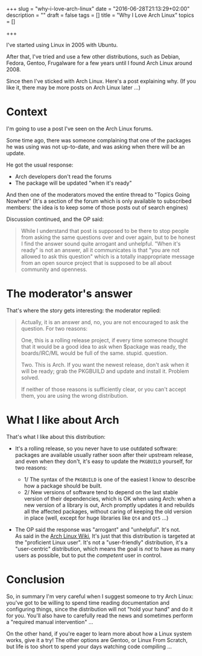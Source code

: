 +++
slug = "why-i-love-arch-linux"
date = "2016-06-28T21:13:29+02:00"
description = ""
draft = false
tags = []
title = "Why I Love Arch Linux"
topics = []

+++

I've started using Linux in 2005 with Ubuntu.

After that, I've tried and use a few other distributions, such as Debian,
Fedora, Gentoo, Frugalware for a few years until I found Arch Linux around 2008.

Since then I've sticked with Arch Linux. Here's a post explaining why.
(If you like it, there may be more posts on Arch Linux later ...)

<!--more-->

# Context

I'm going to use a post I've seen on the Arch Linux forums.

Some time ago, there was someone complaining that one of the packages he was
using was not up-to-date, and was asking when there will be an update.

He got the usual response:

* Arch developers don't read the forums
* The package will be updated "when it's ready"

And then one of the moderators moved the entire thread to "Topics Going Nowhere"
(It's a section of the forum which is only available to subscribed members: the idea
is to keep some of those posts out of search engines)


Discussion continued, and the OP said:

> While I understand that post is supposed to be there to stop people from
> asking the same questions over and over again, but to be honest I find the
> answer sound quite arrogant and unhelpful. "When it's ready" is not an
> answer, all it communicates is that "you are not allowed to ask this
> question" which is a totally inappropriate message from an open source
> project that is supposed to be all about community and openness.

# The moderator's answer

That's where the story gets interesting: the moderator replied:


> Actually, it is an answer and, no, you are not encouraged to ask the question.
> For two reasons:
>
> One, this is a rolling release project, if every time someone thought that it
> would be a good idea to ask when $package was ready, the boards/IRC/ML would
> be full of the same. stupid. question.
>
> Two. This is Arch. If you want the newest release, don't ask when it will be
> ready; grab the PKGBUILD and update and install it. Problem solved.
>
> If neither of those reasons is sufficiently clear, or you can't accept them,
> you are using the wrong distribution.

# What I like about Arch

That's what I like about this distribution:

* It's a rolling release, so you never have to use outdated software: packages are
  available usually rather soon after their upstream release, and even when they
  don't, it's easy to update the `PKGBUILD` yourself, for two reasons:
  * 1/ The syntax of the `PKGBUILD` is one of the easiest I know to describe how a package
    should be built.
  * 2/ New versions of software tend to depend on the last stable version of their dependencies,
    which is OK when using Arch: when a new version of a library is out, Arch
    promptly updates it and rebuilds all the affected packages, without caring
    of keeping the old version in place (well, except for huge libraries like `Qt4` and
    `Qt5`&nbsp;...)

* The OP said the response was "arrogant" and "unhelpful". It's not. <br/>
  As said in the [Arch Linux Wiki](https://wiki.archlinux.org/index.php/Arch_Linux#Principles),
  It's just that this distribution is targeted at the "proficient Linux user".
  It's not a "user-friendly" distribution, it's a "user-centric" distribution, which means
  the goal is _not_ to have as many users as possible, but to put the _competent_ user
  in control.

# Conclusion

So, in summary I'm very careful when I suggest someone to try Arch Linux: you've got
to be willing to spend time reading documentation and configuring things, since
the distribution will not "hold your hand" and do it for you. You'll also have
to carefully read the news and sometimes perform a "required manual intervention" ...

On the other hand, if you're eager to learn more about how a Linux system works, give it a try!
The other options are Gentoo, or Linux From Scratch, but life is too short to
spend your days watching code compiling ...
